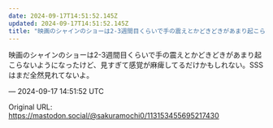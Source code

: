 ```yaml
---
date: 2024-09-17T14:51:52.145Z
updated: 2024-09-17T14:51:52.145Z
title: "映画のシャインのショーは2-3週間目くらいで手の震えとかどきどきがあまり起こらな[...]"
---
```


<p>映画のシャインのショーは2-3週間目くらいで手の震えとかどきどきがあまり起こらないようになったけど、見すぎて感覚が麻痺してるだけかもしれない。SSSはまだ全然見れてないよ。</p>

&mdash; 2024-09-17 14:51:52 UTC

Original URL: https://mastodon.social/@sakuramochi0/113153455695217430
